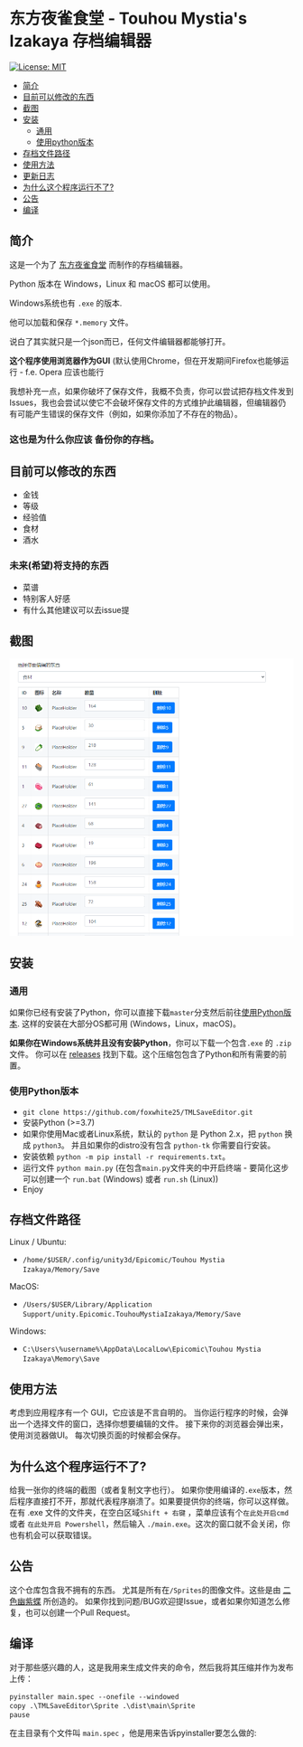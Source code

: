 东方夜雀食堂 - Touhou Mystia's Izakaya 存档编辑器
================================
[![License: MIT](https://img.shields.io/badge/License-GPT3-green.svg)](https://github.com/foxwhite25/TMLSaveEditor/blob/main/LICENSE)

* [简介](#简介)
* [目前可以修改的东西](#目前可以修改的东西)
* [截图](#截图)
* [安装](#安装)
    + [通用](#通用)
    + [使用python版本](#使用python版本)
* [存档文件路径](#存档文件路径)
* [使用方法](#使用方法)
* [更新日志](#更新日志)
* [为什么这个程序运行不了?](#为什么这个程序运行不了?)
* [公告](#公告)
* [编译](#编译)

## 简介

这是一个为了 [东方夜雀食堂](https://store.steampowered.com/app/1584090) 而制作的存档编辑器。

Python 版本在 Windows，Linux 和 macOS 都可以使用。

Windows系统也有 `.exe` 的版本.

他可以加载和保存 `*.memory` 文件。

说白了其实就只是一个json而已，任何文件编辑器都能够打开。

**这个程序使用浏览器作为GUI** (默认使用Chrome，但在开发期间Firefox也能够运行 - f.e. Opera 应该也能行

我想补充一点，如果你破坏了保存文件，我概不负责，你可以尝试把存档文件发到Issues，我也会尝试以使它不会破坏保存文件的方式维护此编辑器，但编辑器仍有可能产生错误的保存文件（例如，如果你添加了不存在的物品）。

### 这也是为什么你应该 **备份你的存档**。 

## 目前可以修改的东西

* 金钱
* 等级
* 经验值
* 食材
* 酒水

### 未来(希望)将支持的东西

* 菜谱
* 特别客人好感
* 有什么其他建议可以去issue提

## 截图

![img_1.png](img_1.png)

## 安装

### 通用
如果你已经有安装了Python，你可以直接下载`master`分支然后前往[使用Python版本](#使用Python版本).
这样的安装在大部分OS都可用 (Windows，Linux，macOS)。

**如果你在Windows系统并且没有安装Python**，你可以下载一个包含`.exe` 的 `.zip` 文件。 你可以在 [releases](https://github.com/foxwhite25/TMLSaveEditor/releases) 找到下载。这个压缩包包含了Python和所有需要的前置。

### 使用Python版本

* `git clone https://github.com/foxwhite25/TMLSaveEditor.git`
* 安装Python (>=3.7)
* 如果你使用Mac或者Linux系统，默认的 `python` 是 Python 2.x，把 `python` 换成 `python3`。 并且如果你的distro没有包含 `python-tk` 你需要自行安装。 
* 安装依赖 `python -m pip install -r requirements.txt`。
* 运行文件 `python main.py` (在包含`main.py`文件夹的中开启终端 - 要简化这步可以创建一个 `run.bat` (Windows) 或者 `run.sh` (Linux))
* Enjoy


## 存档文件路径

Linux / Ubuntu:

* `/home/$USER/.config/unity3d/Epicomic/Touhou Mystia Izakaya/Memory/Save`

MacOS:

* `/Users/$USER/Library/Application Support/unity.Epicomic.TouhouMystiaIzakaya/Memory/Save`

Windows:

* `C:\Users\%username%\AppData\LocalLow\Epicomic\Touhou Mystia Izakaya\Memory\Save`

## 使用方法

考虑到应用程序有一个 GUI，它应该是不言自明的。
当你运行程序的时候，会弹出一个选择文件的窗口，选择你想要编辑的文件。
接下来你的浏览器会弹出来，使用浏览器做UI。
每次切换页面的时候都会保存。

## 为什么这个程序运行不了?

给我一张你的终端的截图（或者复制文字也行）。
如果你使用编译的`.exe`版本，然后程序直接打不开，那就代表程序崩溃了。如果要提供你的终端，你可以这样做。
在有 .exe 文件的文件夹，在空白区域`Shift + 右键` ，菜单应该有个`在此处开启cmd` 或者 `在此处开启 Powershell`，然后输入 `./main.exe`。这次的窗口就不会关闭，你也有机会可以获取错误。

## 公告

这个仓库包含我不拥有的东西。
尤其是所有在`/Sprites`的图像文件。这些是由 [二色幽紫蝶](https://space.bilibili.com/86865890/) 所创造的。
如果你找到问题/BUG欢迎提Issue，或者如果你知道怎么修复，也可以创建一个Pull Request。

## 编译

对于那些感兴趣的人，这是我用来生成文件夹的命令，然后我将其压缩并作为发布上传：

```batch
pyinstaller main.spec --onefile --windowed
copy .\TMLSaveEditor\Sprite .\dist\main\Sprite
pause
```

在主目录有个文件叫 `main.spec` ，他是用来告诉pyinstaller要怎么做的: